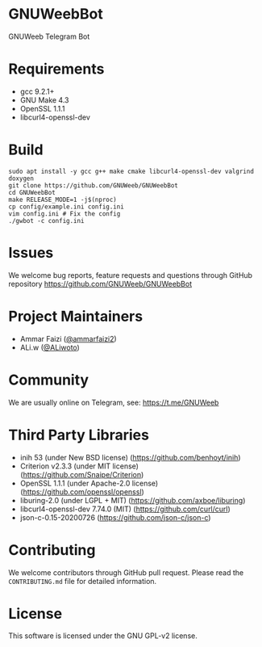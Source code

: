 # GNUWeebBot
GNUWeeb Telegram Bot


# Requirements
- gcc 9.2.1+
- GNU Make 4.3
- OpenSSL 1.1.1
- libcurl4-openssl-dev


# Build
```
sudo apt install -y gcc g++ make cmake libcurl4-openssl-dev valgrind doxygen
git clone https://github.com/GNUWeeb/GNUWeebBot
cd GNUWeebBot
make RELEASE_MODE=1 -j$(nproc)
cp config/example.ini config.ini
vim config.ini # Fix the config
./gwbot -c config.ini
```

# Issues
We welcome bug reports, feature requests and questions through GitHub
repository https://github.com/GNUWeeb/GNUWeebBot


# Project Maintainers
- Ammar Faizi ([@ammarfaizi2](https://github.com/ammarfaizi2))
- ALi.w ([@ALiwoto](https://github.com/ALiwoto))


# Community
We are usually online on Telegram, see: https://t.me/GNUWeeb


# Third Party Libraries
- inih 53 (under New BSD license) (https://github.com/benhoyt/inih)
- Criterion v2.3.3 (under MIT license) (https://github.com/Snaipe/Criterion)
- OpenSSL 1.1.1 (under Apache-2.0 license) (https://github.com/openssl/openssl)
- liburing-2.0 (under LGPL + MIT) (https://github.com/axboe/liburing)
- libcurl4-openssl-dev 7.74.0 (MIT) (https://github.com/curl/curl)
- json-c-0.15-20200726 (https://github.com/json-c/json-c)


# Contributing
We welcome contributors through GitHub pull request. Please read the
`CONTRIBUTING.md` file for detailed information.


# License
This software is licensed under the GNU GPL-v2 license.
